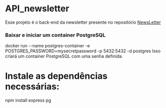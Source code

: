 # API_newsletter
Esse projeto é o back-end da newsletter presente no repositório <a href="https://github.com/DiegoCiara/newsletter">NewsLetter</a>
### Baixar e iniciar um container PostgreSQL
docker run --name postgres-container -e POSTGRES_PASSWORD=mysecretpassword -p 5432:5432 -d postgres
Isso criará um container PostgreSQL com uma senha definida.

# Instale as dependências necessárias:
npm install express pg

